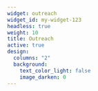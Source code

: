 ```yaml
---
widget: outreach
widget_id: my-widget-123
headless: true
weight: 10
title: Outreach
active: true
design:
  columns: "2"
  background:
    text_color_light: false
    image_darken: 0
---
```

